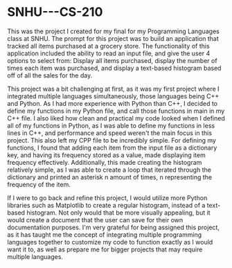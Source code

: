 # SNHU---CS-210
This was the project I created for my final for my Programming Languages class at SNHU. The prompt for this project was to build an application that tracked all items purchased at a grocery store. The functionality of this application included the ability to read an input file, and give the user 4 options to select from: Display all items purchased, display the number of times each item was purchased, and display a text-based histogram based off of all the sales for the day. 

This project was a bit challenging at first, as it was my first project where I integrated multiple languages simultaneously, those languages being C++ and Python. As I had more experience with Python than C++, I decided to define my functions in my Python file, and call those functions in main in my C++ file. I also liked how clean and practical my code looked when I defined all of my functions in Python, as I was able to define my functions in less lines in C++, and performance and speed weren't the main focus in this project. This also left my CPP file to be incredibly simple. For defining my functions, I found that adding each item from the input file as a dictionary key, and having its frequency stored as a value, made displaying item frequency effectively. Additionally, this made creating the histogram relatively simple, as I was able to create a loop that iterated through the dictionary and printed an asterisk n amount of times, n representing the frequency of the item. 

If I were to go back and refine this project, I would utilize more Python libraries such as Matplotlib to create a regular histogram, instead of a text-based histogram. Not only would that be more visually appealing, but it would create a document that the user can save for their own documentation purposes. I'm very grateful for being assigned this project, as it has taught me the concept of integrating multiple programming languages together to customize my code to function exactly as I would want it to, as well as prepare me for bigger projects that may require multiple languages. 
